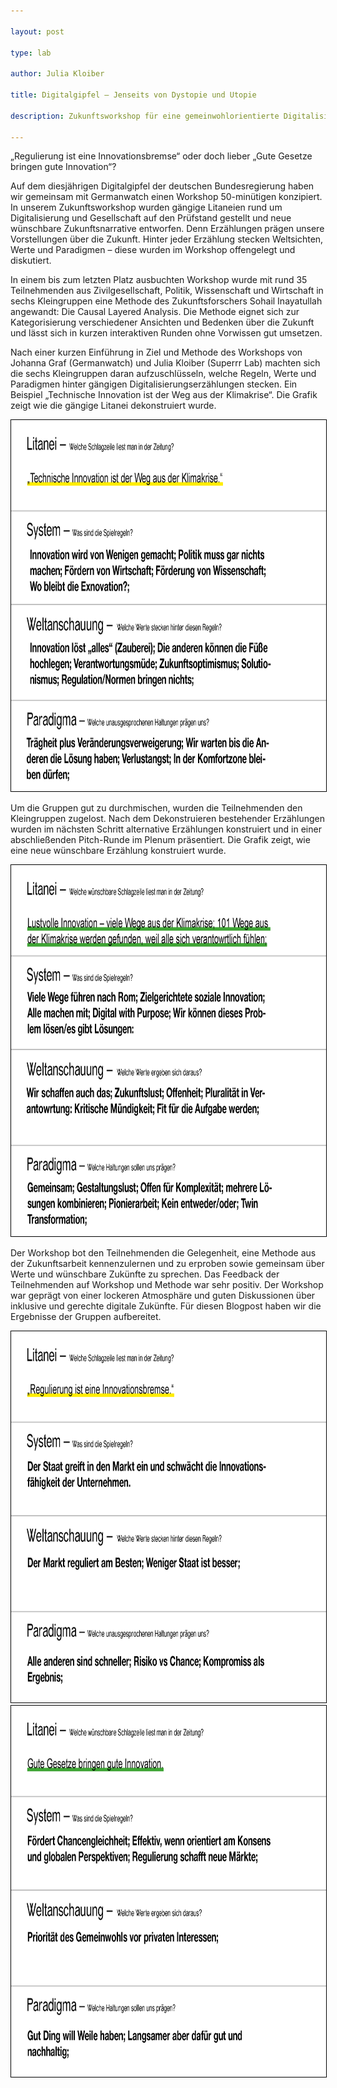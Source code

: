 ```yaml
---

layout: post

type: lab

author: Julia Kloiber

title: Digitalgipfel – Jenseits von Dystopie und Utopie 

description: Zukunftsworkshop für eine gemeinwohlorientierte Digitalisierung

---
```


<p>„Regulierung ist eine Innovationsbremse“ oder doch lieber „Gute Gesetze bringen gute Innovation“?</p>
<p>Auf dem diesjährigen Digitalgipfel der deutschen Bundesregierung haben wir gemeinsam mit Germanwatch einen Workshop 50-minütigen konzipiert. In unserem Zukunftsworkshop wurden gängige Litaneien rund um Digitalisierung und Gesellschaft auf den Prüfstand gestellt und neue wünschbare Zukunftsnarrative entworfen. Denn Erzählungen prägen unsere Vorstellungen über die Zukunft. Hinter jeder Erzählung stecken Weltsichten, Werte und Paradigmen – diese wurden im Workshop offengelegt und diskutiert.</p>

<p>In einem bis zum letzten Platz ausbuchten Workshop wurde mit rund 35 Teilnehmenden aus Zivilgesellschaft, Politik, Wissenschaft und Wirtschaft in sechs Kleingruppen eine Methode des Zukunftsforschers Sohail Inayatullah angewandt: Die Causal Layered Analysis. Die Methode eignet sich zur Kategorisierung verschiedener Ansichten und Bedenken über die Zukunft und lässt sich in kurzen interaktiven Runden ohne Vorwissen gut umsetzen.</p>

<p>Nach einer kurzen Einführung in Ziel und Methode des Workshops von Johanna Graf (Germanwatch) und Julia Kloiber (Superrr Lab) machten sich die sechs Kleingruppen daran aufzuschlüsseln, welche Regeln, Werte und Paradigmen hinter gängigen Digitalisierungserzählungen stecken. Ein Beispiel „Technische Innovation ist der Weg aus der Klimakrise“. Die Grafik zeigt wie die gängige Litanei dekonstruiert wurde.</p>

<img src="/assets/img/blog/DigitalgipfelErgebnisse10.png" alt="Illustration of the workshop results" width="1056" height="594" style="border: 1px solid black;">


<p>Um die Gruppen gut zu durchmischen, wurden die Teilnehmenden den Kleingruppen zugelost. Nach dem Dekonstruieren bestehender Erzählungen wurden im nächsten Schritt alternative Erzählungen konstruiert und in einer abschließenden Pitch-Runde im Plenum präsentiert. Die Grafik zeigt, wie eine neue wünschbare Erzählung konstruiert wurde.</p>

<img src="/assets/img/blog/DigitalgipfelErgebnisse11.png" alt="Illustration of the workshop results" width="1056" height="594" style="border: 1px solid black;">

<p>Der Workshop bot den Teilnehmenden die Gelegenheit, eine Methode aus der Zukunftsarbeit kennenzulernen und zu erproben sowie gemeinsam über Werte und wünschbare Zukünfte zu sprechen. Das Feedback der Teilnehmenden auf Workshop und Methode war sehr positiv. Der Workshop war geprägt von einer lockeren Atmosphäre und guten Diskussionen über inklusive und gerechte digitale Zukünfte. Für diesen Blogpost haben wir die Ergebnisse der Gruppen aufbereitet.</p>

<img src="/assets/img/blog/DigitalgipfelErgebnisse12.png" alt="Illustration of the workshop results" width="1056" height="594" style="border: 1px solid black;">
<img src="/assets/img/blog/DigitalgipfelErgebnisse13.png" alt="Illustration of the workshop results" width="1056" height="594" style="border: 1px solid black;">

